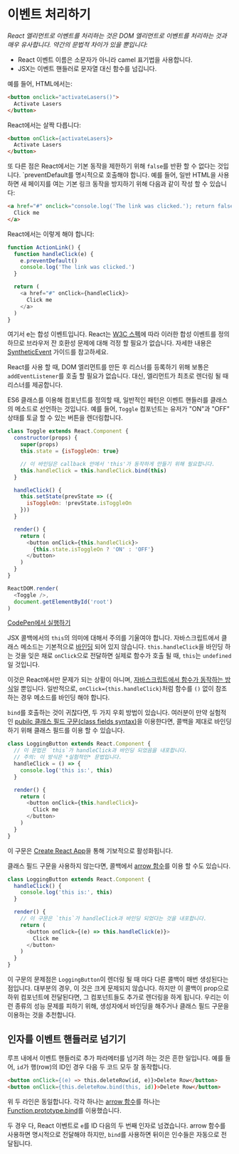# 이벤트 처리하기
*React 엘리먼트로 이벤트를 처리하는 것은 DOM 엘리먼트로 이벤트를 처리하는 것과 매우 유사합니다. 약간의 문법적 차이가 있을 뿐입니다:*
- React 이벤트 이름은 소문자가 아니라 camel 표기법을 사용합니다.
- JSX는 이벤트 핸들러로 문자열 대신 함수를 넘깁니다.

예를 들어, HTML에서는:
```html
<button onclick="activateLasers()">
  Activate Lasers
</button>
```
React에서는 살짝 다릅니다:
```html
<button onClick={activateLasers}>
  Activate Lasers
</button>
```
또 다른 점은 React에서는 기본 동작을 제한하기 위해 `false`를 반환 할 수 없다는 것입니다. `preventDefault를 명시적으로 호출해야 합니다. 예를 들어, 일반 HTML을 사용하면 새 페이지를 여는 기본 링크 동작을 방지하기 위해 다음과 같이 작성 할 수 있습니다:
```html
<a href="#" onclick="console.log('The link was clicked.'); return false">
  Click me
</a>
```
React에서는 이렇게 해야 합니다:
```javascript
function ActionLink() {
  function handleClick(e) {
    e.preventDefault()
    console.log('The link was clicked.')
  }

  return (
    <a href="#" onClick={handleClick}>
      Click me
    </a>
  )
}
```
여기서 e는 합성 이벤트입니다. React는 [W3C 스펙](https://www.w3.org/TR/DOM-Level-3-Events/)에 따라 이러한 합성 이벤트를 정의하므로 브라우저 잔 호환성 문제에 대해 걱정 할 필요가 없습니다. 자세한 내용은 [SyntheticEvent](https://reactjs.org/docs/events.html) 가이드를 참고하세요.

React를 사용 할 때, DOM 엘리먼트를 만든 후 리스너를 등록하기 위해 보통은 `addEventListener`를 호출 할 필요가 없습니다. 대신, 엘리먼트가 최초로 렌더링 될 때 리스너를 제공합니다.

ES6 클래스를 이용해 컴포넌트를 정의할 때, 일반적인 패턴은 이벤트 핸들러를 클래스의 메소드로 선언하는 것입니다. 예를 들어, `Toggle` 컴포넌트는 유저가 "ON"과 "OFF" 상태를 토글 할 수 있는 버튼을 렌더링합니다.
```javascript
class Toggle extends React.Component {
  constructor(props) {
    super(props)
    this.state = {isToggleOn: true}

    // 이 바인딩은 callback 안에서 'this'가 동작하게 만들기 위해 필요합니다.
    this.handleClick = this.handleClick.bind(this)
  }

  handleClick() {
    this.setState(prevState => ({
      isToggleOn: !prevState.isToggleOn
    }))
  }

  render() {
    return (
      <button onClick={this.handleClick}>
        {this.state.isToggleOn ? 'ON' : 'OFF'}
      </button>
    )
  }
}

ReactDOM.render(
  <Toggle />,
  document.getElementById('root')
)
```
[CodePen에서 실행하기](http://codepen.io/gaearon/pen/xEmzGg?editors=0010)

JSX 콜백에서의 `this`의 의미에 대해서 주의를 기울여야 합니다. 자바스크립트에서 클래스 메소드는 기본적으로 [바인딩](https://developer.mozilla.org/en/docs/Web/JavaScript/Reference/Global_objects/Function/bind) 되어 있지 않습니다. `this.handleClick`을 바인딩 하는 것을 잊은 채로 `onClick`으로 전달하면 실제로 함수가 호출 될 때, `this`는 `undefined`일 것입니다.

이것은 React에서만 문제가 되는 상황이 아니며, [자바스크립트에서 함수가 동작하는 방식](https://www.smashingmagazine.com/2014/01/understanding-javascript-function-prototype-bind/)일 뿐입니다. 일반적으로, `onClick={this.handleClick}`처럼 함수를 `()` 없이 참조하는 경우 메소드를 바인딩 해야 합니다.

`bind`를 호출하는 것이 귀찮다면, 두 가지 우회 방법이 있습니다. 여러분이 만약 실험적인 [pubilc 클래스 필드 구문(class fields syntax)](https://babeljs.io/docs/plugins/transform-class-properties/)을 이용한다면, 콜백을 제대로 바인딩하기 위해 클래스 필드를 이용 할 수 있습니다.
```javascript
class LoggingButton extends React.Component {
  // 이 문법은 `this`가 handleClick과 바인딩 되었음을 내포합니다.
  // 주의: 이 방식은 *실험적인* 문법입니다.
  handleClick = () => {
    console.log('this is:', this)
  }

  render() {
    return (
      <button onClick={this.handleClick}>
        Click me
      </button>
    )
  }
}
```
이 구문은 [Create React App](https://github.com/facebookincubator/create-react-app)을 통해 기보적으로 활성화됩니다.

클래스 필드 구문을 사용하지 않는다면, 콜백에서 [arrow 함수](https://developer.mozilla.org/en/docs/Web/JavaScript/Reference/Functions/Arrow_functions)를 이용 할 수도 있습니다.
```javascript
class LoggingButton extends React.Component {
  handleClick() {
    console.log('this is:', this)
  }

  render() {
    // 이 구문은 `this`가 handleClick과 바인딩 되었다는 것을 내포합니다.
    return (
      <button onClick={(e) => this.handleClick(e)}>
        Click me
      </button>
    )
  }
}
```
이 구문의 문제점은 `LoggingButton`이 렌더링 될 때 마다 다른 콜백이 매번 생성된다는 점입니다. 대부분의 경우, 이 것은 크게 문제되지 않습니다. 하지만 이 콜백이 prop으로 하위 컴포넌트에 전달된다면, 그 컴포넌트들도 추가로 렌더링을 하게 됩니다. 우리는 이런 종류의 성능 문제를 피하기 위해, 생성자에서 바인딩을 해주거나 클래스 필드 구문을 이용하는 것을 추천합니다.

## 인자를 이벤트 핸들러로 넘기기
루프 내에서 이벤트 핸들러로 추가 파라메터를 넘기려 하는 것은 흔한 일입니다. 예를 들어, `id`가 행(row)의 ID인 경우 다음 두 코드 모두 잘 동작합니다.
```html
<button onClick={(e) => this.deleteRow(id, e)}>Delete Row</button>
<button onClick={this.deleteRow.bind(this, id)}>Delete Row</button>
```
위 두 라인은 동일합니다. 각각 하나는 [arrow 함수](https://developer.mozilla.org/en-US/docs/Web/JavaScript/Reference/Functions/Arrow_functions)를 하나는 [Function.prototype.bind](https://developer.mozilla.org/en-US/docs/Web/JavaScript/Reference/Global_objects/Function/bind)를 이용했습니다.

두 경우 다, React 이벤트로 `e`를 ID 다음의 두 번째 인자로 넘겼습니다. arrow 함수를 사용하면 명시적으로 전달해야 하지만, `bind`를 사용하면 뒤이은 인수들은 자동으로 전달됩니다.